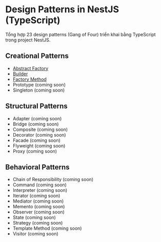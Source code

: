 # Design Patterns in NestJS (TypeScript)

Tổng hợp 23 design patterns (Gang of Four) triển khai bằng TypeScript trong project NestJS.

## Creational Patterns
- [Abstract Factory](./src/creational/abstract-factory/abstract-factory.md)
- [Builder](./src/creational/builder/builder.md)
- [Factory Method](./src/creational/factory-method/factory-method.md)
- Prototype (coming soon)
- Singleton (coming soon)

## Structural Patterns
- Adapter (coming soon)
- Bridge (coming soon)
- Composite (coming soon)
- Decorator (coming soon)
- Facade (coming soon)
- Flyweight (coming soon)
- Proxy (coming soon)

## Behavioral Patterns
- Chain of Responsibility (coming soon)
- Command (coming soon)
- Interpreter (coming soon)
- Iterator (coming soon)
- Mediator (coming soon)
- Memento (coming soon)
- Observer (coming soon)
- State (coming soon)
- Strategy (coming soon)
- Template Method (coming soon)
- Visitor (coming soon)
